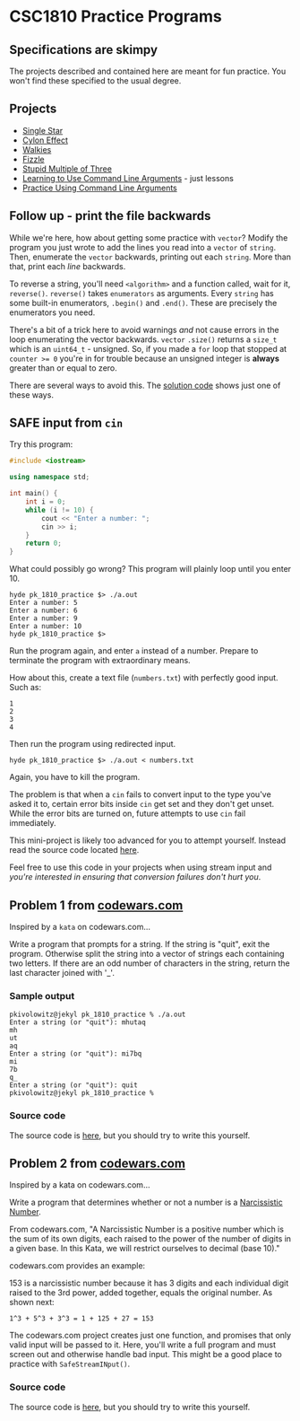 # CSC1810 Practice Programs

## Specifications are skimpy

The projects described and contained here are meant for fun practice. You won't find these specified to the usual degree.

## Projects

* [Single Star](./single_star.md)
* [Cylon Effect](./cylon.md)
* [Walkies](./walkies.md)
* [Fizzle](./fizzle.md)
* [Stupid Multiple of Three](./stupid.md)
* [Learning to Use Command Line Arguments](./args.md) - just lessons
* [Practice Using Command Line Arguments](./args_practice.md)

## Follow up - print the file backwards

While we're here, how about getting some practice with `vector`? Modify the program you just wrote to add the lines you read into a `vector` of `string`. Then, enumerate the `vector` backwards, printing out each `string`. More than that, print each *line* backwards.

To reverse a string, you'll need `<algorithm>` and a function called, wait for it, `reverse()`. `reverse()` takes `enumerators` as arguments. Every `string` has some built-in enumerators, `.begin()` and `.end()`. These are precisely the enumerators you need.

There's a bit of a trick here to avoid warnings *and* not cause errors in the loop enumerating the vector backwards. `vector` `.size()` returns a `size_t` which is an `uint64_t` - unsigned. So, if you made a `for` loop that stopped at `counter >= 0` you're in for trouble because an unsigned integer is **always** greater than or equal to zero.

There are several ways to avoid this. The [solution code](./printbackwards.cpp) shows just one of these ways.

## SAFE input from `cin`

Try this program:

```c++
#include <iostream>

using namespace std;

int main() {
	int i = 0;
	while (i != 10) {
		cout << "Enter a number: ";
		cin >> i;
	}
	return 0;
}
```

What could possibly go wrong? This program will plainly loop until you enter 10.

```text
hyde pk_1810_practice $> ./a.out
Enter a number: 5
Enter a number: 6
Enter a number: 9
Enter a number: 10
hyde pk_1810_practice $>
```

Run the program again, and enter `a` instead of a number. Prepare to terminate the program with extraordinary means.

How about this, create a text file (`numbers.txt`) with perfectly good input. Such as:

```text
1
2
3
4
```

Then run the program using redirected input.

```text
hyde pk_1810_practice $> ./a.out < numbers.txt
```

Again, you have to kill the program.

The problem is that when a `cin` fails to convert input to the type you've asked it to, certain error bits inside `cin` get set and they don't get unset. While the error bits are turned on, future attempts to use `cin` fail immediately.

This mini-project is likely too advanced for you to attempt yourself. Instead read the source code located [here](./safe_stream_input.cpp).

Feel free to use this code in your projects when using stream input and *you're interested in ensuring that conversion failures don't hurt you*.

## Problem 1 from [codewars.com](https://www.codewars.com)

Inspired by a `kata` on codewars.com...

Write a program that prompts for a string. If the string is "quit", exit the program. Otherwise split the string into a vector of strings each containing two letters. If there are an odd number of characters in the string, return the last character joined with '_'.

### Sample output 

```text
pkivolowitz@jekyl pk_1810_practice % ./a.out
Enter a string (or "quit"): mhutaq
mh
ut
aq
Enter a string (or "quit"): mi7bq
mi
7b
q_
Enter a string (or "quit"): quit
pkivolowitz@jekyl pk_1810_practice %
```

### Source code

The source code is [here](./pairs.cpp), but you should try to write this yourself.

## Problem 2 from [codewars.com](https://www.codewars.com)

Inspired by a kata on codewars.com...

Write a program that determines whether or not a number is a [Narcissistic Number](https://en.wikipedia.org/wiki/Narcissistic_number). 

From codewars.com, "A Narcissistic Number is a positive number which is the sum of its own digits, each raised to the power of the number of digits in a given base. In this Kata, we will restrict ourselves to decimal (base 10)."

codewars.com provides an example:

153 is a narcissistic number because it has 3 digits and each individual digit raised to the 3rd power, added together, equals the original number. As shown next:

```text
1^3 + 5^3 + 3^3 = 1 + 125 + 27 = 153
```

The codewars.com project creates just one function, and promises that only valid input will be passed to it. Here, you'll write a full program and must screen out and otherwise handle bad input. This might be a good place to practice with `SafeStreamINput()`.

### Source code

The source code is [here](./narc.cpp), but you should try to write this yourself.

